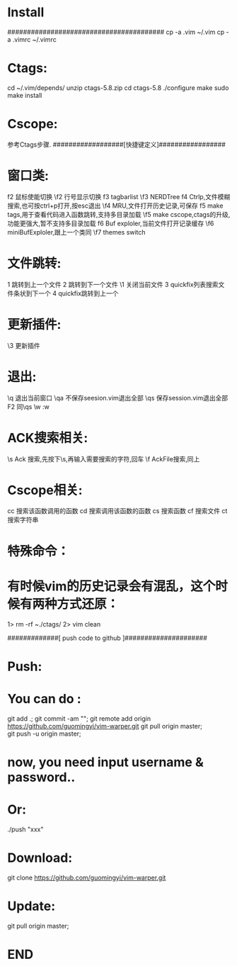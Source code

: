 # Install
########################################
cp -a .vim ~/.vim
cp -a .vimrc ~/.vimrc

# Ctags:
cd ~/.vim/depends/
unzip ctags-5.8.zip
cd ctags-5.8
./configure
make
sudo make install

# Cscope:
参考Ctags步骤.
##################[快捷键定义]#################
# 窗口类:
f2    鼠标使能切换
\f2   行号显示切换
f3    tagbarlist
\f3   NERDTree
f4    Ctrlp,文件模糊搜索,也可按ctrl+p打开,按esc退出
\f4   MRU,文件打开历史记录,可保存
f5    make tags,用于查看代码进入函数跳转,支持多目录加载
\f5   make cscope,ctags的升级,功能更强大,暂不支持多目录加载
f6    Buf exploler,当前文件打开记录缓存
\f6   miniBufExploler,跟上一个类同
\f7   themes switch

# 文件跳转:
1     跳转到上一个文件
2     跳转到下一个文件
\1    关闭当前文件
3     quickfix列表搜索文件条状到下一个
4     quickfix跳转到上一个

# 更新插件:
\3    更新插件

# 退出:
\q    退出当前窗口
\qa   不保存seesion.vim退出全部
\qs   保存session.vim退出全部
F2    同\qs
\w    :w

# ACK搜索相关:
\s    Ack 搜索,先按下\s,再输入需要搜索的字符,回车
\f    AckFile搜索,同上

# Cscope相关:
cc  搜索该函数调用的函数
cd  搜索调用该函数的函数
cs  搜索函数
cf  搜索文件
ct  搜索字符串


# 特殊命令：
# 有时候vim的历史记录会有混乱，这个时候有两种方式还原：
1> rm -rf ~./ctags/
2> vim clean

#############[ push code to github ]#####################
# Push:
# You can do :

git add .;
git commit -am "<xxx>";
git remote add origin https://github.com/guomingyi/vim-warper.git
git pull origin master;   
git push -u origin master;
# now, you need input username & password..

# Or:
./push "xxx"

# Download:
git clone https://github.com/guomingyi/vim-warper.git

# Update:
git pull origin master;  

# END
